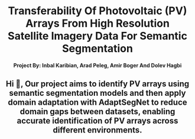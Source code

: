 <h1 align="center">Transferability Of Photovoltaic (PV) Arrays From High Resolution
Satellite Imagery Data For Semantic Segmentation </h1>
<p align="left">
</p>

<h4 align="center">Project By: Inbal Karibian, Arad Peleg, Amir Boger And Dolev Hagbi</h4>

<h2 align="center">Hi 👋, Our project aims to identify PV arrays using semantic segmentation models and then apply domain adaptation with AdaptSegNet to reduce domain gaps between datasets, enabling accurate identification of PV arrays across different environments. </h2>
<p align="left">
</p>

